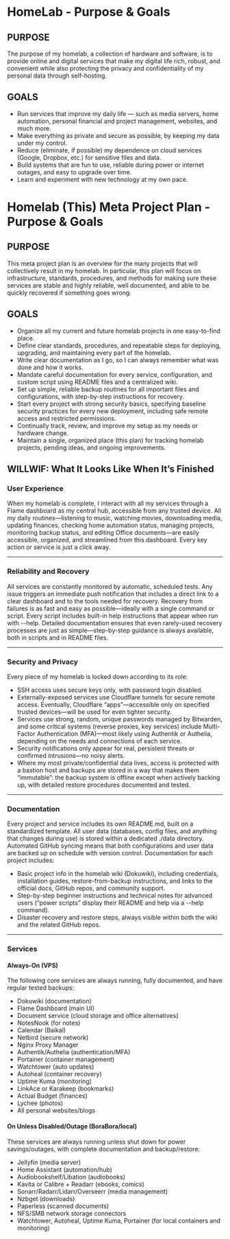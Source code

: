 # HomeLab - Purpose & Goals

## PURPOSE
The purpose of my homelab, a collection of hardware and software, is to provide online and digital services that make my digital life rich, robust, and convenient while also protecting the privacy and confidentiality of my personal data through self-hosting.

## GOALS
- Run services that improve my daily life — such as media servers, home automation, personal financial and project management, websites, and much more.
- Make everything as private and secure as possible, by keeping my data under my control.
- Reduce (eliminate, if possible) my dependence on cloud services (Google, Dropbox, etc.) for sensitive files and data.
- Build systems that are fun to use, reliable during power or internet outages, and easy to upgrade over time.
- Learn and experiment with new technology at my own pace.
  
# Homelab (This) Meta Project Plan - Purpose & Goals

## PURPOSE
This meta project plan is an overview for the many projects that will collectively result in my homelab. In particular, this plan will focus on infrastructure, standards, procedures, and methods for making sure these services are stable and highly reliable, well documented, and able to be quickly recovered if something goes wrong.

## GOALS
- Organize all my current and future homelab projects in one easy-to-find place.
- Define clear standards, procedures, and repeatable steps for deploying, upgrading, and maintaining every part of the homelab.
- Write clear documentation as I go, so I can always remember what was done and how it works.
- Mandate careful documentation for every service, configuration, and custom script using README files and a centralized wiki.
- Set up simple, reliable backup routines for all important files and configurations, with step-by-step instructions for recovery.
- Start every project with strong security basics, specifying baseline security practices for every new deployment, including safe remote access and restricted permissions.
- Continually track, review, and improve my setup as my needs or hardware change.
- Maintain a single, organized place (this plan) for tracking homelab projects, pending ideas, and ongoing improvements.

## WILLWIF: What It Looks Like When It’s Finished

### User Experience

When my homelab is complete, I interact with all my services through a Flame dashboard as my central hub, accessible from any trusted device. All my daily routines—listening to music, watching movies, downloading media, updating finances, checking home automation status, managing projects, monitoring backup status, and editing Office documents—are easily accessible, organized, and streamlined from this dashboard. Every key action or service is just a click away.

***

### Reliability and Recovery

All services are constantly monitored by automatic, scheduled tests. Any issue triggers an immediate push notification that includes a direct link to a clear dashboard and to the tools needed for recovery. Recovery from failures is as fast and easy as possible—ideally with a single command or script. Every script includes built-in help instructions that appear when run with --help. Detailed documentation ensures that even rarely-used recovery processes are just as simple—step-by-step guidance is always available, both in scripts and in README files.

***

### Security and Privacy

Every piece of my homelab is locked down according to its role:
- SSH access uses secure keys only, with password login disabled.
- Externally-exposed services use Cloudflare tunnels for secure remote access. Eventually, Cloudflare “apps”—accessible only on specified trusted devices—will be used for even tighter security.
- Services use strong, random, unique passwords managed by Bitwarden, and some critical systems (reverse proxies, key services) include Multi-Factor Authentication (MFA)—most likely using Authentik or Authelia, depending on the needs and connections of each service.
- Security notifications only appear for real, persistent threats or confirmed intrusions—no noisy alerts.
- Where my most private/confidential data lives, access is protected with a bastion host and backups are stored in a way that makes them “immutable”: the backup system is offline except when actively backing up, with detailed restore procedures documented and tested.

***

### Documentation

Every project and service includes its own README.md, built on a standardized template. All user data (databases, config files, and anything that changes during use) is stored within a dedicated ./data directory. Automated GitHub syncing means that both configurations and user data are backed up on schedule with version control.
Documentation for each project includes:
- Basic project info in the homelab wiki (Dokuwiki), including credentials, installation guides, restore-from-backup instructions, and links to the official docs, GitHub repos, and community support.
- Step-by-step beginner instructions and technical notes for advanced users (“power scripts” display their README and help via a --help command).
- Disaster recovery and restore steps, always visible within both the wiki and the related GitHub repos.

***

### Services

#### Always-On (VPS)

The following core services are always running, fully documented, and have regular tested backups:
- Dokuwiki (documentation)
- Flame Dashboard (main UI)
- Document service (cloud storage and office alternatives)
- NotesNook (for notes)
- Calendar (Baikal)
- Netbird (secure network)
- Nginx Proxy Manager
- Authentik/Authelia (authentication/MFA)
- Portainer (container management)
- Watchtower (auto updates)
- Autoheal (container recovery)
- Uptime Kuma (monitoring)
- LinkAce or Karakeep (bookmarks)
- Actual Budget (finances)
- Lychee (photos)
- All personal websites/blogs

#### On Unless Disabled/Outage (BoraBora/local)

These services are always running unless shut down for power savings/outages, with complete documentation and backup/restore:
- Jellyfin (media server)
- Home Assistant (automation/hub)
- Audiobookshelf/Libation (audiobooks)
- Kavita or Calibre + Readarr (ebooks, comics)
- Sonarr/Radarr/Lidarr/Overseerr (media management)
- Nzbget (downloads)
- Paperless (scanned documents)
- NFS/SMB network storage connectors
- Watchtower, Autoheal, Uptime Kuma, Portainer (for local containers and monitoring)
